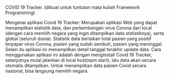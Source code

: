 COVID 19 Tracker.
(dibuat untuk tuntutan mata kuliah Framework Programming)

Mengenai aplikasi Covid 19 Tracker:
Merupakan aplikasi Web yang dapat menampilkan statistik data, dan perkembangan virus Corona dari local (dengan cara memilih negara yang ingin ditampilkan data statistiknya), serta global (seluruh dunia). 
Statistik data berisikan total pasien yang positif terpapar virus Corona, pasien yang sudah sembuh, pasien yang meninggal.
Selain itu aplikasi ini menampilkan detail tanggal terakhir update data.
Cara menggunakan aplikasi ini adalah dengan menginstall Covid 19 Tracker, selanjutnya mulai jalankan di local host(npm start), lalu data akan secara otomatis ditampilkan. 
Untuk menampilkan data pasien Covid secara nasional, bisa langsung memilih negara.